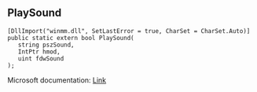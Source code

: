 ## PlaySound

```
[DllImport("winmm.dll", SetLastError = true, CharSet = CharSet.Auto)]
public static extern bool PlaySound(
   string pszSound,
   IntPtr hmod,
   uint fdwSound
);
```

Microsoft documentation: [Link](https://learn.microsoft.com/en-us/previous-versions/dd743680(v=vs.85))
